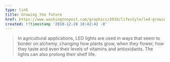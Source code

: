 ```yaml
---
type: link
title: Growing the future
href: https://www.washingtonpost.com/graphics/2018/lifestyle/led-growing/
created: !!timestamp '2018-12-28 10:42:42 -8'
---
```

> In agricultural applications, LED lights are used in ways that seem to border on alchemy, changing how plants grow, when they flower, how they taste and even their levels of vitamins and antioxidants. The lights can also prolong their shelf life.